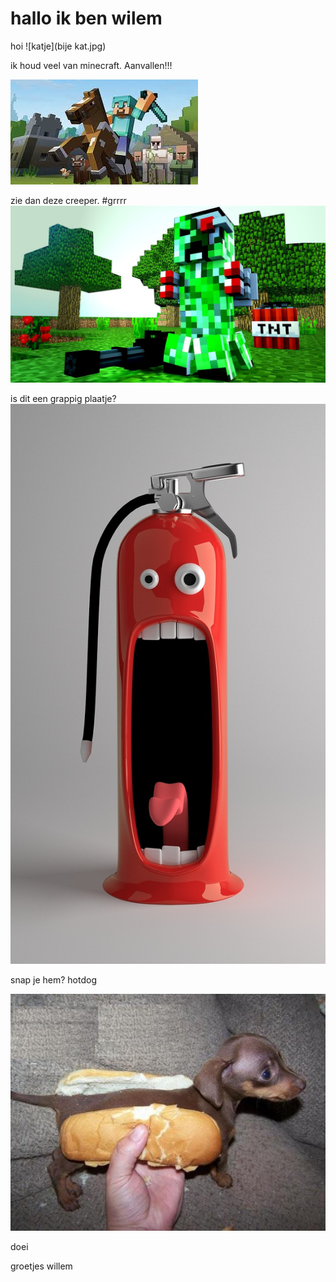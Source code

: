 # hallo ik ben wilem


hoi
![katje](bije kat.jpg)


ik houd veel van minecraft.
Aanvallen!!!

![minecraft](minecraft.jpg)

zie dan deze creeper. #grrrr
![creeper](creeper.jpg)







is dit een grappig plaatje?
![grappig plaatje](funny-pictures-676672_1280.jpg)

snap je hem? hotdog

![grappig](hotdog.jpg)












doei 


groetjes willem
